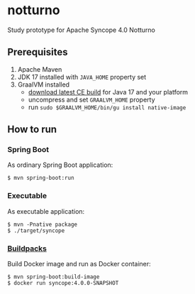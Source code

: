 # notturno
Study prototype for Apache Syncope 4.0 Notturno

## Prerequisites

1. Apache Maven
1. JDK 17 installed with `JAVA_HOME` property set
1. GraalVM installed  
    * [download latest CE build](https://github.com/graalvm/graalvm-ce-builds/releases) for Java 17 and your platform
    * uncompress and set `GRAALVM_HOME` property
    * run `sudo $GRAALVM_HOME/bin/gu install native-image`

## How to run

### Spring Boot

As ordinary Spring Boot application:

```
$ mvn spring-boot:run
```

### Executable

As executable application:

```
$ mvn -Pnative package
$ ./target/syncope
```

### [Buildpacks](https://docs.spring.io/spring-boot/docs/current/reference/html/container-images.html#container-images.buildpacks)

Build Docker image and run as Docker container:

```
$ mvn spring-boot:build-image
$ docker run syncope:4.0.0-SNAPSHOT 
```
